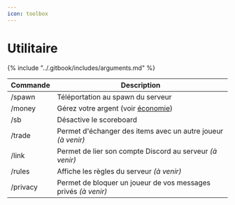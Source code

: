 ```yaml
---
icon: toolbox
---
```


# Utilitaire

{% include "../.gitbook/includes/arguments.md" %}

| Commande | Description                                                    |
| -------- | -------------------------------------------------------------- |
| /spawn   | Téléportation au spawn du serveur                              |
| /money   | Gérez votre argent (voir [économie](commandes/economie.md))    |
| /sb      | Désactive le scoreboard                                        |
| /trade   | Permet d'échanger des items avec un autre joueur *(à venir)*   |
| /link    | Permet de lier son compte Discord au serveur *(à venir)*       |
| /rules   | Affiche les règles du serveur *(à venir)*                      |
| /privacy | Permet de bloquer un joueur de vos messages privés *(à venir)* |
